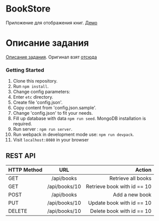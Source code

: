 # BookStore
Приложение для отображения книг. [Демо](https://rocky-wildwood-63572.herokuapp.com/)

# Описание задания
[Описание задания](task.md). Оригинал взят [отсюда](https://gist.github.com/geksilla/72a0cb882d2b7d8b4336)

### Getting Started
1. Clone this repository.
2. Run `npm install`.
3. Change config parameters:
  1. Enter `etc` directory.
  2. Create file 'config.json'.
  3. Copy content from 'config.json.sample'.
  4. Change 'config.json' to fit your needs.
4. Fill up database with data `npm run seed`. MongoDB installation is required.
5. Run server : `npm run server`.
4. Run webpack in development mode use: `npm run devpack`.
5. Visit `localhost:8080` in your browser

## REST API


| HTTP Method | URL           | Action                       |
| ------------|:-------------:| ----------------------------:|
| GET         | /api/books    | Retrieve all books           |
| GET         | /api/books/10 | Retrieve book with id == 10  |
| POST        | /api/books    | Add a new book               |
| PUT         | /api/books/10 | Update book with id == 10    |
| DELETE      | /api/books/10 | Delete book with id == 10    |

